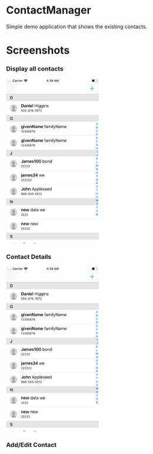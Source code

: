 # ContactManager
Simple demo application that shows the existing contacts.

# Screenshots

### Display all contacts ###

<img src="Contacts.png" width="50%">

### Contact Details  ###

<img src="Contacts.png" width="50%">

### Add/Edit Contact  ###


